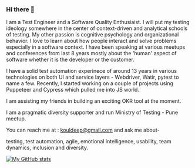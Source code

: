### Hi there 👋

I am a Test Engineer and a Software Quality Enthusiaist. I will put my testing ideology somewhere in the center of context-driven and analytical schools of testing.
My other passion is cognitive psychology and organizational behavior. I love to learn about how people interact and solve problems especially in a software context. I have been speaking at various meetups and conferences from last 8 years mostly about the 'human' aspect of software whether it is the developer or the customer.

I have a solid test automation experinece of around 13 years in various technologies on both UI and service layers -  Webdriver, Watir, pytest to name a few. Recently, I started working on a couple of projects using Puppeteer and Cypress which pulled me into JS world.

I am assisting my friends in building an exciting OKR tool at the moment.

I am a pragmatic diversity supporter and run Ministry of Testing - Pune meetup.

You can reach me at : kouldeep@gmail.com and ask me about-

testing, test automation, agile, emotional intelligence, usability, team dynamics, inclusion and diversity.

[![My GitHub stats](https://github-readme-stats.vercel.app/api?username=dkoul)](https://github.com/dkoul)


<!--
**dkoul/dkoul** is a ✨ _special_ ✨ repository because its `README.md` (this file) appears on your GitHub profile.

Here are some ideas to get you started:

- 🔭 I’m currently working on ...
- 🌱 I’m currently learning ...
- 👯 I’m looking to collaborate on ...
- 🤔 I’m looking for help with ...
- 💬 Ask me about ...
- 📫 How to reach me: ...
- 😄 Pronouns: ...
- ⚡ Fun fact: ...
-->
